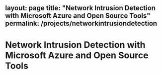 layout: page
title: "Network Intrusion Detection with Microsoft Azure and Open Source Tools"
permalink: /projects/networkintrusiondetection
---
# Network Intrusion Detection with Microsoft Azure and Open Source Tools


